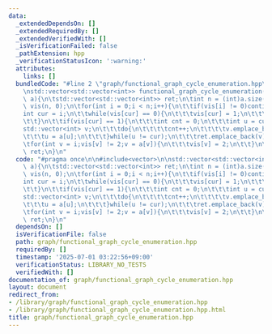 ```yaml
---
data:
  _extendedDependsOn: []
  _extendedRequiredBy: []
  _extendedVerifiedWith: []
  _isVerificationFailed: false
  _pathExtension: hpp
  _verificationStatusIcon: ':warning:'
  attributes:
    links: []
  bundledCode: "#line 2 \"graph/functional_graph_cycle_enumeration.hpp\"\n\n#include<vector>\n\
    \nstd::vector<std::vector<int>> functional_graph_cycle_enumeration(std::vector<int>\
    \ a){\n\tstd::vector<std::vector<int>> ret;\n\tint n = (int)a.size();\n\tstd::vector\
    \ vis(n, 0);\n\tfor(int i = 0;i < n;i++){\n\t\tif(vis[i] != 0)continue;\n\t\t\
    int cur = i;\n\t\twhile(vis[cur] == 0){\n\t\t\tvis[cur] = 1;\n\t\t\tcur = a[cur];\n\
    \t\t}\n\t\tif(vis[cur] == 1){\n\t\t\tint cnt = 0;\n\t\t\tint u = cur;\n\t\t\t\
    std::vector<int> v;\n\t\t\tdo{\n\t\t\t\tcnt++;\n\t\t\t\tv.emplace_back(u);\n\t\
    \t\t\tu = a[u];\n\t\t\t}while(u != cur);\n\t\t\tret.emplace_back(v);\n\t\t}\n\t\
    \tfor(int v = i;vis[v] != 2;v = a[v]){\n\t\t\tvis[v] = 2;\n\t\t}\n\t}\n\treturn\
    \ ret;\n}\n"
  code: "#pragma once\n\n#include<vector>\n\nstd::vector<std::vector<int>> functional_graph_cycle_enumeration(std::vector<int>\
    \ a){\n\tstd::vector<std::vector<int>> ret;\n\tint n = (int)a.size();\n\tstd::vector\
    \ vis(n, 0);\n\tfor(int i = 0;i < n;i++){\n\t\tif(vis[i] != 0)continue;\n\t\t\
    int cur = i;\n\t\twhile(vis[cur] == 0){\n\t\t\tvis[cur] = 1;\n\t\t\tcur = a[cur];\n\
    \t\t}\n\t\tif(vis[cur] == 1){\n\t\t\tint cnt = 0;\n\t\t\tint u = cur;\n\t\t\t\
    std::vector<int> v;\n\t\t\tdo{\n\t\t\t\tcnt++;\n\t\t\t\tv.emplace_back(u);\n\t\
    \t\t\tu = a[u];\n\t\t\t}while(u != cur);\n\t\t\tret.emplace_back(v);\n\t\t}\n\t\
    \tfor(int v = i;vis[v] != 2;v = a[v]){\n\t\t\tvis[v] = 2;\n\t\t}\n\t}\n\treturn\
    \ ret;\n}\n"
  dependsOn: []
  isVerificationFile: false
  path: graph/functional_graph_cycle_enumeration.hpp
  requiredBy: []
  timestamp: '2025-07-01 03:22:56+09:00'
  verificationStatus: LIBRARY_NO_TESTS
  verifiedWith: []
documentation_of: graph/functional_graph_cycle_enumeration.hpp
layout: document
redirect_from:
- /library/graph/functional_graph_cycle_enumeration.hpp
- /library/graph/functional_graph_cycle_enumeration.hpp.html
title: graph/functional_graph_cycle_enumeration.hpp
---
```

